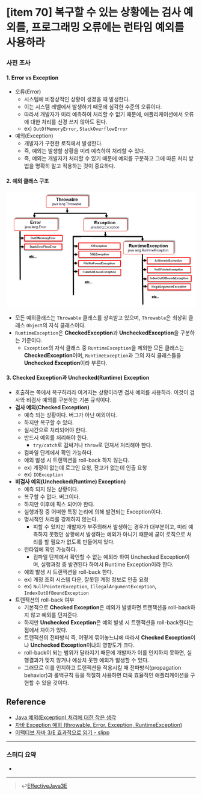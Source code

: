 # [item 70] 복구할 수 있는 상황에는 검사 예외를, 프로그래밍 오류에는 런타임 예외를 사용하라

### 사전 조사

#### 1. Error vs Exception
- 오류(Error)
    - 시스템에 비정상적인 상황이 생겼을 때 발생한다.
    - 이는 시스템 레벨에서 발생하기 때문에 심각한 수준의 오류이다.
    - 따라서 개발자가 미리 예측하여 처리할 수 없기 때문에, 애플리케이션에서 오류에 대한 처리를 신경 쓰지 않아도 된다.
    - ex) `OutOfMemoryError`, `StackOverflowError`
- 예외(Exception)
    - 개발자가 구현한 로직에서 발생한다.
    - 즉, 예외는 발생할 상황을 미리 예측하여 처리할 수 있다.
    - 즉, 예외는 개발자가 처리할 수 있기 때문에 예외를 구분하고 그에 따른 처리 방법을 명확히 알고 적용하는 것이 중요하다.

#### 2. 예외 클래스 구조
![throwable](../images/chapter10-item70-01.png)
- 모든 예외클래스는 `Throwable` 클래스를 상속받고 있으며, `Throwable`은 최상위 클래스 `Object`의 자식 클래스이다.
- `RuntimeException`은 **CheckedException**과 **UncheckedException**을 구분하는 기준이다.
    - `Exception`의 자식 클래스 중 `RuntimeException`을 제외한 모든 클래스는 **CheckedException**이며, `RuntimeException`과 그의 자식 클래스들을 **Unchecked Exception**이라 부른다.

#### 3. Checked Exception과 Unchecked(Runtime) Exception
- 호출하는 쪽에서 복구하리라 여겨지는 상황이라면 검사 예외를 사용하라. 이것이 검사와 비검사 예외를 구분하는 기본 규칙이다.
- **검사 예외(Checked Exception)**
    - 예측 되는 상황이다. 버그가 아닌 예외이다.
    - 하지만 복구할 수 있다.
    - 실시간으로 처리되어야 한다. 
    - 반드시 예외를 처리해야 한다.
        - `try/catch`로 감싸거나 `throw`로 던져서 처리해야 한다.
    - 컴파일 단계에서 확인 가능하다.
    - 예외 발생 시 트랜잭션을 roll-back 하지 않는다.
    - ex) 계정이 없는데 로그인 요청, 잔고가 없는데 인출 요청
    - ex) `IOException`
- **비검사 예외(Unchecked(Runtime) Exception)**
    - 예측 되지 않는 상황이다.
    - 복구할 수 없다. 버그이다.
    - 하지만 이후에 픽스 되어야 한다.
    - 실행과정 중 어떠한 특정 논리에 의해 발견되는 Exception이다.
    - 명시적인 처리를 강제하지 않는다.
        - 피할 수 있지만 개발자가 부주의해서 발생하는 경우가 대부분이고, 미리 예측하지 못했던 상황에서 발생하는 예외가 아니기 때문에 굳이 로직으로 처리를 할 필요가 없도록 만들어져 있다.
    - 런타임에 확인 가능하다.
        - 컴파일 단계에서 확인할 수 없는 예외라 하여 Unchecked Exception이며, 실행과정 중 발견된다 하여서 Runtime Exception이라 한다.
    - 예외 발생 시 트랜잭션을 roll-back 한다.
    - ex) 계정 조회 시스템 다운, 잘못된 계정 정보로 인출 요청 
    - ex) `NullPointerException`, `IllegalArgumentException`, `IndexOutOfBoundException`
- 트랜잭션의 roll-back 여부
    - 기본적으로 **Checked Exception**은 예외가 발생하면 트랜잭션을 roll-back하지 않고 예외를 던져준다.
    - 하지만 **Unchecked Exception**은 예외 발생 시 트랜잭션을 roll-back한다는 점에서 차이가 있다.
    - 트랜잭션의 전파방식 즉, 어떻게 묶어놓느냐에 따라서 **Checked Exception**이냐 **Unchecked Exception**이냐의 영향도가 크다.
    - roll-back이 되는 범위가 달라지기 때문에 개발자가 이를 인지하지 못하면, 실행결과가 맞지 않거나 예상치 못한 예외가 발생할 수 있다.
    - 그러므로 이를 인지하고 트랜잭션을 적용시킬 때 전파방식(propagation behavior)과 롤백규칙 등을 적절히 사용하면 더욱 효율적인 애플리케이션을 구현할 수 있을 것이다.

## Reference
- [Java 예외(Exception) 처리에 대한 작은 생각](http://www.nextree.co.kr/p3239/)
- [자바 Exception 예외 (throwable, Error, Exception, RuntimeException)](https://meaownworld.tistory.com/86)
- [이펙티브 자바 3/E 효과적으로 읽기 - slipp](https://www.slipp.net/wiki/pages/viewpage.action?pageId=40828935)

---

### 스터디 요약
-
---

> :leftwards_arrow_with_hook:[EffectiveJava3E](/EffectiveJava3E/README.md)

